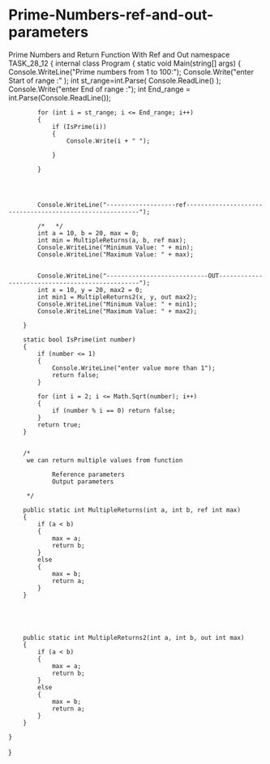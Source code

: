 # Prime-Numbers-ref-and-out-parameters
Prime  Numbers and  Return Function With Ref  and  Out
namespace TASK_28_12
{
    internal class Program
    {
        static void Main(string[] args)
        {
            Console.WriteLine("Prime numbers from 1 to 100:");
            Console.Write("enter Start of range :" );
            int st_range=int.Parse( Console.ReadLine() );
            Console.Write("enter End of range :");
            int End_range = int.Parse(Console.ReadLine());


            for (int i = st_range; i <= End_range; i++)
            {
                if (IsPrime(i))
                {
                    Console.Write(i + " ");
            
                }
               
            }




            Console.WriteLine("-------------------ref---------------------------------------------------------");

            /*   */
            int a = 10, b = 20, max = 0;
            int min = MultipleReturns(a, b, ref max);
            Console.WriteLine("Minimum Value: " + min);
            Console.WriteLine("Maximum Value: " + max);


            Console.WriteLine("----------------------------OUT------------------------------------------------");
            int x = 10, y = 20, max2 = 0;
            int min1 = MultipleReturns2(x, y, out max2);
            Console.WriteLine("Minimum Value: " + min1);
            Console.WriteLine("Maximum Value: " + max2);

        }

        static bool IsPrime(int number)
        {
            if (number <= 1)
            {
                Console.WriteLine("enter value more than 1");
                return false;
            }

            for (int i = 2; i <= Math.Sqrt(number); i++)
            {
                if (number % i == 0) return false;
            }
            return true;
        }


        /*
         we can return multiple values from function  

                Reference parameters
                Output parameters
        
         */

        public static int MultipleReturns(int a, int b, ref int max)
        {
            if (a < b)
            {
                max = a;
                return b;
            }
            else
            {
                max = b;
                return a;
            }
        }





        public static int MultipleReturns2(int a, int b, out int max)
        {
            if (a < b)
            {
                max = a;
                return b;
            }
            else
            {
                max = b;
                return a;
            }
        }

    }
}
